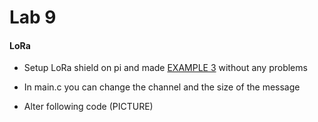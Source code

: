 # Lab 9

#### LoRa
* Setup LoRa shield on pi and made [EXAMPLE 3](http://wiki.dragino.com/index.php?title=Lora/GPS_HAT) without any problems

* In main.c you can change the channel and the size of the message

* Alter following code (PICTURE)

